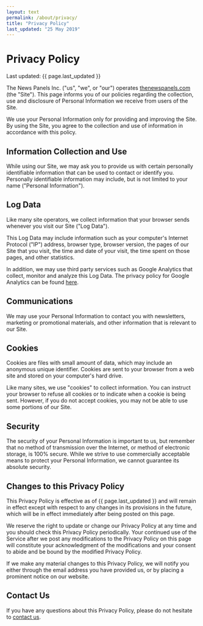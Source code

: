 ```yaml
---
layout: text
permalink: /about/privacy/
title: "Privacy Policy"
last_updated: "25 May 2019"
---
```


# Privacy Policy

Last updated: {{ page.last_updated }}

The News Panels Inc. ("us", "we", or "our") operates [thenewspanels.com](/) (the "Site").
This page informs you of our policies regarding the collection, use and disclosure of
Personal Information we receive from users of the Site.

We use your Personal Information only for providing and improving the Site. By using the
Site, you agree to the collection and use of information in accordance with this policy.

## Information Collection and Use

While using our Site, we may ask you to provide us with certain personally identifiable
information that can be used to contact or identify you. Personally identifiable information
may include, but is not limited to your name ("Personal Information").

## Log Data

Like many site operators, we collect information that your browser sends whenever you visit
our Site ("Log Data").

This Log Data may include information such as your computer's Internet Protocol ("IP")
address, browser type, browser version, the pages of our Site that you visit, the time and
date of your visit, the time spent on those pages, and other statistics.

In addition, we may use third party services such as Google Analytics that collect, monitor
and analyze this Log Data. The privacy policy for Google Analytics can be found
[here](https://policies.google.com/privacy).

## Communications

We may use your Personal Information to contact you with newsletters, marketing or
promotional materials, and other information that is relevant to our Site.

## Cookies

Cookies are files with small amount of data, which may include an anonymous unique identifier.
Cookies are sent to your browser from a web site and stored on your computer's hard drive.

Like many sites, we use "cookies" to collect information. You can instruct your browser to
refuse all cookies or to indicate when a cookie is being sent. However, if you do not accept
cookies, you may not be able to use some portions of our Site.

## Security

The security of your Personal Information is important to us, but remember that no method of
transmission over the Internet, or method of electronic storage, is 100% secure. While we
strive to use commercially acceptable means to protect your Personal Information, we cannot
guarantee its absolute security.

## Changes to this Privacy Policy

This Privacy Policy is effective as of {{ page.last_updated }} and will remain in effect
except with respect to any changes in its provisions in the future, which will be in effect
immediately after being posted on this page.

We reserve the right to update or change our Privacy Policy at any time and you should check
this Privacy Policy periodically. Your continued use of the Service after we post any
modifications to the Privacy Policy on this page will constitute your acknowledgment of the
modifications and your consent to abide and be bound by the modified Privacy Policy.

If we make any material changes to this Privacy Policy, we will notify you either through
the email address you have provided us, or by placing a prominent notice on our website.

## Contact Us

If you have any questions about this Privacy Policy, please do not hesitate to
[contact us](/about/contact/).
